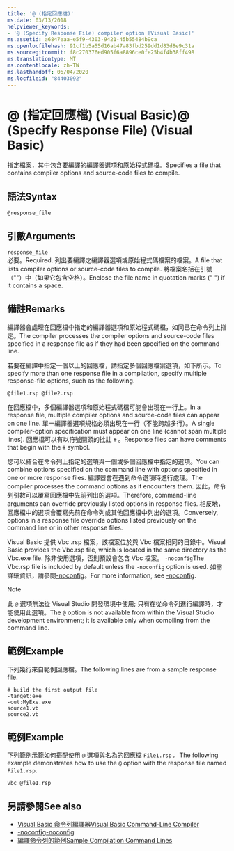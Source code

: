 ```yaml
---
title: '@ (指定回應檔)'
ms.date: 03/13/2018
helpviewer_keywords:
- '@ (Specify Response File) compiler option [Visual Basic]'
ms.assetid: a6847eaa-e5f9-4303-9421-45b55484b9ca
ms.openlocfilehash: 91cf1b5a55d16ab47a83fbd259dd1d83d8e9c31a
ms.sourcegitcommit: f8c270376ed905f6a8896ce0fe25b4f4b38ff498
ms.translationtype: MT
ms.contentlocale: zh-TW
ms.lasthandoff: 06/04/2020
ms.locfileid: "84403092"
---
```

# <a name="-specify-response-file-visual-basic"></a><span data-ttu-id="41dba-102">@ (指定回應檔) (Visual Basic)</span><span class="sxs-lookup"><span data-stu-id="41dba-102">@ (Specify Response File) (Visual Basic)</span></span>

<span data-ttu-id="41dba-103">指定檔案，其中包含要編譯的編譯器選項和原始程式碼檔。</span><span class="sxs-lookup"><span data-stu-id="41dba-103">Specifies a file that contains compiler options and source-code files to compile.</span></span>

## <a name="syntax"></a><span data-ttu-id="41dba-104">語法</span><span class="sxs-lookup"><span data-stu-id="41dba-104">Syntax</span></span>

```console
@response_file
```

## <a name="arguments"></a><span data-ttu-id="41dba-105">引數</span><span class="sxs-lookup"><span data-stu-id="41dba-105">Arguments</span></span>

`response_file`  
<span data-ttu-id="41dba-106">必要。</span><span class="sxs-lookup"><span data-stu-id="41dba-106">Required.</span></span> <span data-ttu-id="41dba-107">列出要編譯之編譯器選項或原始程式碼檔案的檔案。</span><span class="sxs-lookup"><span data-stu-id="41dba-107">A file that lists compiler options or source-code files to compile.</span></span> <span data-ttu-id="41dba-108">將檔案名括在引號（""）中（如果它包含空格）。</span><span class="sxs-lookup"><span data-stu-id="41dba-108">Enclose the file name in quotation marks (" ") if it contains a space.</span></span>

## <a name="remarks"></a><span data-ttu-id="41dba-109">備註</span><span class="sxs-lookup"><span data-stu-id="41dba-109">Remarks</span></span>

<span data-ttu-id="41dba-110">編譯器會處理在回應檔中指定的編譯器選項和原始程式碼檔，如同已在命令列上指定。</span><span class="sxs-lookup"><span data-stu-id="41dba-110">The compiler processes the compiler options and source-code files specified in a response file as if they had been specified on the command line.</span></span>

<span data-ttu-id="41dba-111">若要在編譯中指定一個以上的回應檔，請指定多個回應檔案選項，如下所示。</span><span class="sxs-lookup"><span data-stu-id="41dba-111">To specify more than one response file in a compilation, specify multiple response-file options, such as the following.</span></span>

```console
@file1.rsp @file2.rsp
```

<span data-ttu-id="41dba-112">在回應檔中，多個編譯器選項和原始程式碼檔可能會出現在一行上。</span><span class="sxs-lookup"><span data-stu-id="41dba-112">In a response file, multiple compiler options and source-code files can appear on one line.</span></span> <span data-ttu-id="41dba-113">單一編譯器選項規格必須出現在一行（不能跨越多行）。</span><span class="sxs-lookup"><span data-stu-id="41dba-113">A single compiler-option specification must appear on one line (cannot span multiple lines).</span></span> <span data-ttu-id="41dba-114">回應檔可以有以符號開頭的批註 `#` 。</span><span class="sxs-lookup"><span data-stu-id="41dba-114">Response files can have comments that begin with the `#` symbol.</span></span>

<span data-ttu-id="41dba-115">您可以結合在命令列上指定的選項與一個或多個回應檔中指定的選項。</span><span class="sxs-lookup"><span data-stu-id="41dba-115">You can combine options specified on the command line with options specified in one or more response files.</span></span> <span data-ttu-id="41dba-116">編譯器會在遇到命令選項時進行處理。</span><span class="sxs-lookup"><span data-stu-id="41dba-116">The compiler processes the command options as it encounters them.</span></span> <span data-ttu-id="41dba-117">因此，命令列引數可以覆寫回應檔中先前列出的選項。</span><span class="sxs-lookup"><span data-stu-id="41dba-117">Therefore, command-line arguments can override previously listed options in response files.</span></span> <span data-ttu-id="41dba-118">相反地，回應檔中的選項會覆寫先前在命令列或其他回應檔中列出的選項。</span><span class="sxs-lookup"><span data-stu-id="41dba-118">Conversely, options in a response file override options listed previously on the command line or in other response files.</span></span>

<span data-ttu-id="41dba-119">Visual Basic 提供 Vbc .rsp 檔案，該檔案位於與 Vbc 檔案相同的目錄中。</span><span class="sxs-lookup"><span data-stu-id="41dba-119">Visual Basic provides the Vbc.rsp file, which is located in the same directory as the Vbc.exe file.</span></span> <span data-ttu-id="41dba-120">除非使用選項，否則預設會包含 Vbc 檔案。 `-noconfig`</span><span class="sxs-lookup"><span data-stu-id="41dba-120">The Vbc.rsp file is included by default unless the `-noconfig` option is used.</span></span> <span data-ttu-id="41dba-121">如需詳細資訊，請參閱[-noconfig](noconfig.md)。</span><span class="sxs-lookup"><span data-stu-id="41dba-121">For more information, see [-noconfig](noconfig.md).</span></span>

> [!NOTE]
> <span data-ttu-id="41dba-122">此 `@` 選項無法從 Visual Studio 開發環境中使用; 只有在從命令列進行編譯時，才能使用此選項。</span><span class="sxs-lookup"><span data-stu-id="41dba-122">The `@` option is not available from within the Visual Studio development environment; it is available only when compiling from the command line.</span></span>

## <a name="example"></a><span data-ttu-id="41dba-123">範例</span><span class="sxs-lookup"><span data-stu-id="41dba-123">Example</span></span>

<span data-ttu-id="41dba-124">下列幾行來自範例回應檔。</span><span class="sxs-lookup"><span data-stu-id="41dba-124">The following lines are from a sample response file.</span></span>

```console
# build the first output file
-target:exe
-out:MyExe.exe
source1.vb
source2.vb
```

## <a name="example"></a><span data-ttu-id="41dba-125">範例</span><span class="sxs-lookup"><span data-stu-id="41dba-125">Example</span></span>

<span data-ttu-id="41dba-126">下列範例示範如何搭配使用 `@` 選項與名為的回應檔 `File1.rsp` 。</span><span class="sxs-lookup"><span data-stu-id="41dba-126">The following example demonstrates how to use the `@` option with the response file named `File1.rsp`.</span></span>

```console
vbc @file1.rsp
```

## <a name="see-also"></a><span data-ttu-id="41dba-127">另請參閱</span><span class="sxs-lookup"><span data-stu-id="41dba-127">See also</span></span>

- [<span data-ttu-id="41dba-128">Visual Basic 命令列編譯器</span><span class="sxs-lookup"><span data-stu-id="41dba-128">Visual Basic Command-Line Compiler</span></span>](index.md)
- [<span data-ttu-id="41dba-129">-noconfig</span><span class="sxs-lookup"><span data-stu-id="41dba-129">-noconfig</span></span>](noconfig.md)
- [<span data-ttu-id="41dba-130">編譯命令列的範例</span><span class="sxs-lookup"><span data-stu-id="41dba-130">Sample Compilation Command Lines</span></span>](sample-compilation-command-lines.md)
